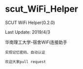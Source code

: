 ﻿# scut_WiFi_Helper

SCUT WiFi Helper(0.2.0)

Last Update: 2019/4/3

华南理工大学-宿舍WiFi连接助手

    实现记忆密码、自动认证
    
    欢迎大家pull request
    
